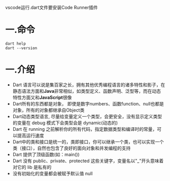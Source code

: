 vscode运行.dart文件要安装Code Runner插件

# 一.命令

```shell
dart help
dart --version
```

# 一.介绍

- Dart 语言可以说是集百家之长，拥有其他优秀编程语言的诸多特性和影子，在静态语法⽅⾯和**Java**⾮常相似，如类型定义、函数声明、泛型等，⽽在动态特性⽅⾯⼜和**JavaScript**很像
- Dart所有的东西都是对象， 即使是数字numbers、函数function、null也都是对象，所有的对象都继承自Object类
- Dart动态类型语言, 尽量给变量定义一个类型，会更安全，没有显示定义类型的变量在 debug 模式下会类型会是 dynamic(动态的)
- Dart 在 running 之前解析你的所有代码，指定数据类型和编译时的常量，可以提高运行速度
- Dart中的类和接口是统一的，类即接口，你可以继承一个类，也可以实现一个类（接口），自然也包含了良好的面向对象和并发编程的支持
- Dart 提供了顶级函数(如：main())
- Dart 没有 public、private、protected 这些关键字，变量名以"_"开头意味着对它的 lib 是私有的
- 没有初始化的变量都会被赋予默认值 null



